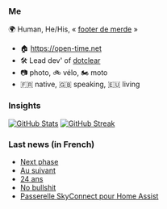 ### Me

🌍 Human, He/His, « [footer de merde](https://open-time.net/post/2013/07/17/La-veritable-histoire-du-Footer-de-merde-) » 
* 🏠 https://open-time.net 
* 🛠️ Lead dev' of [dotclear](https://git.dotclear.org/dev/dotclear)
* 📷 photo, 🚲 vélo, 🏍️ moto 
* 🇫🇷 native, 🇬🇧 speaking, 🇪🇺 living

### Insights

[![GitHub Stats](https://github-readme-stats-sigma-five.vercel.app/api?username=franck-paul)](https://github.com/franck-paul)
[![GitHub Streak](https://github-readme-streak-stats.herokuapp.com?user=franck-paul)](https://git.io/streak-stats)

### Last news (in French)

<!-- BLOG-POST-LIST:START -->
- [Next phase](https://open-time.net/post/2023/06/18/Next-phase)
- [Au suivant](https://open-time.net/post/2023/06/17/Au-suivant)
- [24 ans](https://open-time.net/post/2023/06/16/24-ans)
- [No bullshit](https://open-time.net/post/2023/06/15/No-bullshit)
- [Passerelle SkyConnect pour Home Assist](https://open-time.net/post/2023/06/14/Passerelle-SkyConnect-pour-Home-Assist)
<!-- BLOG-POST-LIST:END -->
